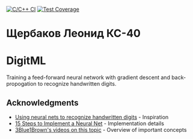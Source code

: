 [![C/C++ CI](https://github.com/SynI20N/DigitML/actions/workflows/c-cpp.yml/badge.svg)](https://github.com/SynI20N/DigitML/actions/workflows/c-cpp.yml)
[![Test Coverage](https://codecov.io/gh/SynI20N/DigitML/branch/master/graph/badge.svg)](https://codecov.io/gh/SynI20N/DigitML)

# Щербаков Леонид КС-40

# DigitML

Training a feed-forward neural network with gradient descent and back-propogation to recognize handwritten digits. 


## Acknowledgments
* [Using neural nets to recognize handwritten digits](http://neuralnetworksanddeeplearning.com/chap1.html) - Inspiration
* [15 Steps to Implement a Neural Net](http://code-spot.co.za/2009/10/08/15-steps-to-implemented-a-neural-net) - Implementation details
* [3Blue1Brown's videos on this topic](https://www.youtube.com/watch?v=aircAruvnKk) - Overview of important concepts
